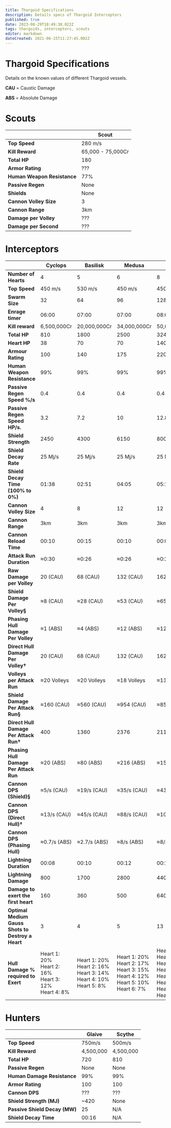 ```yaml
---
title: Thargoid Specifications
description: Details specs of Thargoid Interceptors
published: true
date: 2023-08-29T18:49:38.022Z
tags: thargoids, interceptors, scouts
editor: markdown
dateCreated: 2021-06-15T11:27:45.002Z
---
```


# Thargoid Specifications
Details on the known values of different Thargoid vessels.

**CAU** = Caustic Damage

**ABS** = Absolute Damage

# Scouts
|                             | **Scout**         |
| --------------------------- | ----------------- |
| **Top Speed**               | 280 m/s           |
| **Kill Reward**             | 65,000 - 75,000Cr |
| **Total HP**                | 180               |
| **Armor Rating**            | ???               |
| **Human Weapon Resistance** | 77%               |
| **Passive Regen**           | None              |
| **Shields**                 | None              |
| **Cannon Volley Size**      | 3                 |
| **Cannon Range**            | 3km               |
| **Damage per Volley**       | ???               |
| **Damage per Second**       | ???               |

# Interceptors

|                                                               | **Cyclops**                                                                     | **Basilisk**                                                                                               | **Medusa**                                                                                                                            | **Hydra**                                                                                                                                                                          | **Orthrus**  |
| ------------------------------------------------------------- | ------------------------------------------------------------------------------- | ---------------------------------------------------------------------------------------------------------- | ------------------------------------------------------------------------------------------------------------------------------------- | ---------------------------------------------------------------------------------------------------------------------------------------------------------------------------------- | ------------ |
| **Number of Hearts**                                          | 4                                                                               | 5                                                                                                          | 6                                                                                                                                     | 8                                                                                                                                                                                  | 0            |
| **Top Speed**                                                 | 450 m/s                                                                         | 530 m/s                                                                                                    | 450 m/s                                                                                                                               | 450 m/s                                                                                                                                                                            | 113 m/s      |
| **Swarm Size**                                                | 32                                                                              | 64                                                                                                         | 96                                                                                                                                    | 128                                                                                                                                                                                | N/A          |
| **Enrage timer**                                              | 06:00                                                                           | 07:00                                                                                                      | 07:00                                                                                                                                 | 08:00                                                                                                                                                                              | N/A          |
| **Kill reward**                                               | 6,500,000Cr                                                                     | 20,000,000Cr                                                                                               | 34,000,000Cr                                                                                                                          | 50,000,000Cr                                                                                                                                                                       | 25,000,000Cr |
| **Total HP**                                                  | 810                                                                             | 1800                                                                                                       | 2500                                                                                                                                  | 3240                                                                                                                                                                               | 1170         |
| **Heart HP**                                                  | 38                                                                              | 70                                                                                                         | 70                                                                                                                                    | 140                                                                                                                                                                                | N/A          |
| **Armour Rating**                                             | 100                                                                             | 140                                                                                                        | 175                                                                                                                                   | 220                                                                                                                                                                                | 130          |
| **Human Weapon Resistance**                                   | 99%                                                                             | 99%                                                                                                        | 99%                                                                                                                                   | 99%                                                                                                                                                                                | 99%          |
| **Passive Regen Speed %/s**                                   | 0.4                                                                             | 0.4                                                                                                        | 0.4                                                                                                                                   | 0.4                                                                                                                                                                                | N/A          |
| **Passive Regen Speed HP/s.**                                 | 3.2                                                                             | 7.2                                                                                                        | 10                                                                                                                                    | 12.8                                                                                                                                                                               | N/A          |
| **Shield Strength**                                           | 2450                                                                            | 4300                                                                                                       | 6150                                                                                                                                  | 8000                                                                                                                                                                               | 6250         |
| **Shield Decay Rate**                                         | 25 Mj/s                                                                         | 25 Mj/s                                                                                                    | 25 Mj/s                                                                                                                               | 25 Mj/s                                                                                                                                                                            | 25 Mj/s      |
| **Shield Decay Time (100% to 0%)**                            | 01:38                                                                           | 02:51                                                                                                      | 04:05                                                                                                                                 | 05:19                                                                                                                                                                              | 04:10        |
| **Cannon Volley Size**                                        | 4                                                                               | 8                                                                                                          | 12                                                                                                                                    | 12                                                                                                                                                                                 | N/A          |
| **Cannon Range**                                              | 3km                                                                             | 3km                                                                                                        | 3km                                                                                                                                   | 3km                                                                                                                                                                                | N/A          |
| **Cannon Reload Time**                                        | 00:10                                                                           | 00:15                                                                                                      | 00:10                                                                                                                                 | 00:05                                                                                                                                                                              | N/A          |
| **Attack Run Duration**                                       | ≈0:30                                                                           | ≈0:26                                                                                                      | ≈0:26                                                                                                                                 | ≈0:20                                                                                                                                                                              | N/A          |
| **Raw Damage per Volley**                                     | 20 (CAU)                                                                        | 68 (CAU)                                                                                                   | 132 (CAU)                                                                                                                             | 162 (CAU)                                                                                                                                                                          | N/A          |
| **Shield Damage Per Volley§**                                 | ≈8 (CAU)                                                                        | ≈28 (CAU)                                                                                                  | ≈53 (CAU)                                                                                                                             | ≈65 (CAU)                                                                                                                                                                          | N/A          |
| **Phasing Hull Damage Per Volley**                            | ≈1 (ABS)                                                                        | ≈4 (ABS)                                                                                                   | ≈12 (ABS)                                                                                                                             | ≈12 (ABS)                                                                                                                                                                          | N/A          |
| **Direct Hull Damage Per Volley†**                            | 20 (CAU)                                                                        | 68 (CAU)                                                                                                   | 132 (CAU)                                                                                                                             | 162 (CAU)                                                                                                                                                                          | N/A          |
| **Volleys per Attack Run**                                    | ≈20 Volleys                                                                     | ≈20 Volleys                                                                                                | ≈18 Volleys                                                                                                                           | ≈13 Volleys                                                                                                                                                                        | N/A          |
| **Shield Damage Per Attack Run§**                             | ≈160 (CAU)                                                                      | ≈560 (CAU)                                                                                                 | ≈954 (CAU)                                                                                                                            | ≈854 (CAU)                                                                                                                                                                         | N/A          |
| **Direct Hull Damage Per Attack Run†**                        | 400                                                                             | 1360                                                                                                       | 2376                                                                                                                                  | 2119                                                                                                                                                                               | N/A          |
| **Phasing Hull Damage Per Attack Run**                        | ≈20 (ABS)                                                                       | ≈80 (ABS)                                                                                                  | ≈216 (ABS)                                                                                                                            | ≈156 (ABS)                                                                                                                                                                         | N/A          |
| **Cannon DPS (Shield)§**                                      | ≈5/s (CAU)                                                                      | ≈19/s (CAU)                                                                                                | ≈35/s (CAU)                                                                                                                           | ≈43/s (CAU)                                                                                                                                                                        | N/A          |
| **Cannon DPS (Direct Hull)†**                                 | ≈13/s (CAU)                                                                     | ≈45/s (CAU)                                                                                                | ≈88/s (CAU)                                                                                                                           | ≈109/s (CAU)                                                                                                                                                                       | N/A          |
| **Cannon DPS (Phasing Hull)**                                 | ≈0.7/s (ABS)                                                                    | ≈2.7/s (ABS)                                                                                               | ≈8/s (ABS)                                                                                                                            | ≈8/s (ABS)                                                                                                                                                                         | N/A          |
| **Lightning Duration**                                        | 00:08                                                                           | 00:10                                                                                                      | 00:12                                                                                                                                 | 00:14                                                                                                                                                                              | N/A          |
| **Lightning Damage**                                          | 800                                                                             | 1700                                                                                                       | 2800                                                                                                                                  | 4400                                                                                                                                                                               | N/A          |
| **Damage to exert the first heart**                           | 160                                                                             | 360                                                                                                        | 500                                                                                                                                   | 640                                                                                                                                                                                | N/A          |
| **Optimal Medium Gauss   <br>Shots to Destroy a Heart** | 3                                                                               | 4                                                                                                          | 5                                                                                                                                     | 13                                                                                                                                                                                 | N/A          |
| **Hull Damage % required to Exert**                           | Heart 1: 20%<br>Heart 2: 16% <br>Heart 3: 12% <br>Heart 4: 8% | Heart 1: 20% <br>Heart 2: 16%  <br>Heart 3: 14%  <br>Heart 4: 10%  <br>Heart 5: 8% | Heart 1: 20%   <br>Heart 2: 17%   <br>Heart 3: 15%  <br>Heart 4: 12%  <br>Heart 5: 10%  <br>Heart 6: 7% | Heart 1: 20%  <br>Heart 2: 18%  <br>Heart 3: 16%  <br>Heart 4: 14%  <br>Heart 5: 12%  <br>Heart 6: 10%  <br>Heart 7: 8%  <br>Heart 8: 6% | N/A          |

# Hunters

|                               | **Glaive** | **Scythe** |
| ----------------------------- | ---------- | ---------- |
| **Top Speed**                 | 750m/s     | 500m/s     |
| **Kill Reward**               | 4,500,000  | 4,500,000  |
| **Total HP**                  | 720        | 810        |
| **Passive Regen**             | None       | None       |
| **Human Damage Resistance**   | 99%        | 99%        |
| **Armor Rating**              | 100        | 100        |
| **Cannon DPS**                | ???        | ???        |
| **Shield Strength (MJ)**      | ~420       | None       |
| **Passive Shield Decay (MW)** | 25         | N/A        |
| **Shield Decay Time**         | 00:16      | N/A        |